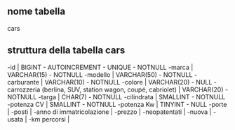 ## nome tabella
cars

## struttura della tabella cars
-id | BIGINT - AUTOINCREMENT - UNIQUE - NOTNULL
-marca | VARCHAR(15) - NOTNULL
-modello | VARCHAR(50) - NOTNULL
-carburante | VARCHAR(10) - NOTNULL
-colore | VARCHAR(20) - NULL
-carrozzeria (berlina, SUV, station wagon, coupé, cabriolet) | VARCHAR(20) - NOTNULL
-targa | CHAR(7) - NOTNULL
-cilindrata | SMALLINT - NOTNULL
-potenza CV | SMALLINT - NOTNULL
-potenza Kw | TINYINT - NULL
-porte |
-posti |
-anno di immatricolazione |
-prezzo |
-neopatentati |
-nuova |
-usata |
-km percorsi |